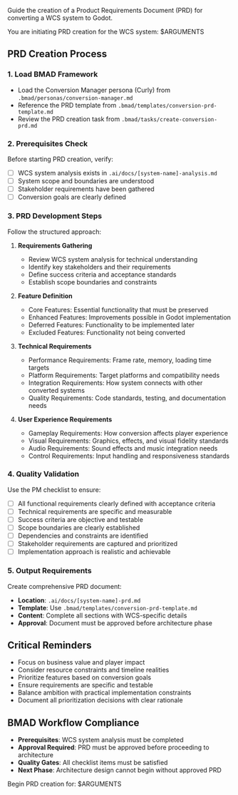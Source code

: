 Guide the creation of a Product Requirements Document (PRD) for converting a WCS system to Godot.

You are initiating PRD creation for the WCS system: $ARGUMENTS

## PRD Creation Process

### 1. Load BMAD Framework
- Load the Conversion Manager persona (Curly) from `.bmad/personas/conversion-manager.md`
- Reference the PRD template from `.bmad/templates/conversion-prd-template.md`
- Review the PRD creation task from `.bmad/tasks/create-conversion-prd.md`

### 2. Prerequisites Check
Before starting PRD creation, verify:
- [ ] WCS system analysis exists in `.ai/docs/[system-name]-analysis.md`
- [ ] System scope and boundaries are understood
- [ ] Stakeholder requirements have been gathered
- [ ] Conversion goals are clearly defined

### 3. PRD Development Steps
Follow the structured approach:

1. **Requirements Gathering**
   - Review WCS system analysis for technical understanding
   - Identify key stakeholders and their requirements
   - Define success criteria and acceptance standards
   - Establish scope boundaries and constraints

2. **Feature Definition**
   - Core Features: Essential functionality that must be preserved
   - Enhanced Features: Improvements possible in Godot implementation
   - Deferred Features: Functionality to be implemented later
   - Excluded Features: Functionality not being converted

3. **Technical Requirements**
   - Performance Requirements: Frame rate, memory, loading time targets
   - Platform Requirements: Target platforms and compatibility needs
   - Integration Requirements: How system connects with other converted systems
   - Quality Requirements: Code standards, testing, and documentation needs

4. **User Experience Requirements**
   - Gameplay Requirements: How conversion affects player experience
   - Visual Requirements: Graphics, effects, and visual fidelity standards
   - Audio Requirements: Sound effects and music integration needs
   - Control Requirements: Input handling and responsiveness standards

### 4. Quality Validation
Use the PM checklist to ensure:
- [ ] All functional requirements clearly defined with acceptance criteria
- [ ] Technical requirements are specific and measurable
- [ ] Success criteria are objective and testable
- [ ] Scope boundaries are clearly established
- [ ] Dependencies and constraints are identified
- [ ] Stakeholder requirements are captured and prioritized
- [ ] Implementation approach is realistic and achievable

### 5. Output Requirements
Create comprehensive PRD document:
- **Location**: `.ai/docs/[system-name]-prd.md`
- **Template**: Use `.bmad/templates/conversion-prd-template.md`
- **Content**: Complete all sections with WCS-specific details
- **Approval**: Document must be approved before architecture phase

## Critical Reminders
- Focus on business value and player impact
- Consider resource constraints and timeline realities
- Prioritize features based on conversion goals
- Ensure requirements are specific and testable
- Balance ambition with practical implementation constraints
- Document all prioritization decisions with clear rationale

## BMAD Workflow Compliance
- **Prerequisites**: WCS system analysis must be completed
- **Approval Required**: PRD must be approved before proceeding to architecture
- **Quality Gates**: All checklist items must be satisfied
- **Next Phase**: Architecture design cannot begin without approved PRD

Begin PRD creation for: $ARGUMENTS
